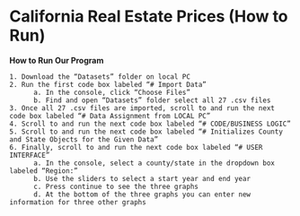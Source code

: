 # California Real Estate Prices (How to Run)

**How to Run Our Program**

    1. Download the “Datasets” folder on local PC
    2. Run the first code box labeled “# Import Data”
          a. In the console, click “Choose Files”
          b. Find and open “Datasets” folder select all 27 .csv files 
    3. Once all 27 .csv files are imported, scroll to and run the next code box labeled “# Data Assignment from LOCAL PC”
    4. Scroll to and run the next code box labeled “# CODE/BUSINESS LOGIC”
    5. Scroll to and run the next code box labeled “# Initializes County and State Objects for the Given Data”
    6. Finally, scroll to and run the next code box labeled “# USER INTERFACE”
          a. In the console, select a county/state in the dropdown box labeled “Region:”
          b. Use the sliders to select a start year and end year
          c. Press continue to see the three graphs
          d. At the bottom of the three graphs you can enter new information for three other graphs
